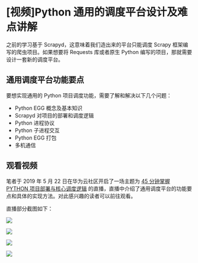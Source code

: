 # \[视频\]Python 通用的调度平台设计及难点讲解

之前的学习基于 Scrapyd，这意味着我们造出来的平台只能调度 Scrapy 框架编写的爬虫项目。如果想要将 Requests 库或者原生 Python 编写的项目，那就需要设计一套新的调度平台。

## 通用调度平台功能要点

要想实现通用的 Python 项目调度功能，需要了解和解决以下几个问题：

*   Python EGG 概念及基本知识
*   Scrapyd 对项目的部署和调度逻辑
*   Python 进程协议
*   Python 子进程交互
*   Python EGG 打包
*   多机通信

## 观看视频

笔者于 2019 年 5 月 22 日在华为云社区开启了一场主题为 [45 分钟掌握 PYTHON 项目部署与核心调度逻辑](http://huaweicloud.bugu.mudu.tv/watch/vondje76) 的直播，直播中介绍了通用调度平台的功能要点和具体的实现方法。对此感兴趣的读者可以前往观看。

直播部分截图如下：

![](https://user-gold-cdn.xitu.io/2019/6/25/16b8df2888244083?w=959&h=437&f=png&s=104996)

![](https://user-gold-cdn.xitu.io/2019/6/25/16b8df2e101f8e13?w=931&h=353&f=png&s=204588)

![](https://user-gold-cdn.xitu.io/2019/6/25/16b8df32d817d24e?w=945&h=489&f=png&s=193186)

![](https://user-gold-cdn.xitu.io/2019/6/25/16b8df3ed49e3fb2?w=982&h=539&f=png&s=233928)